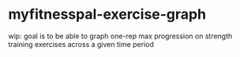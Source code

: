 # myfitnesspal-exercise-graph

wip: goal is to be able to graph one-rep max progression on strength training exercises across a given time period

